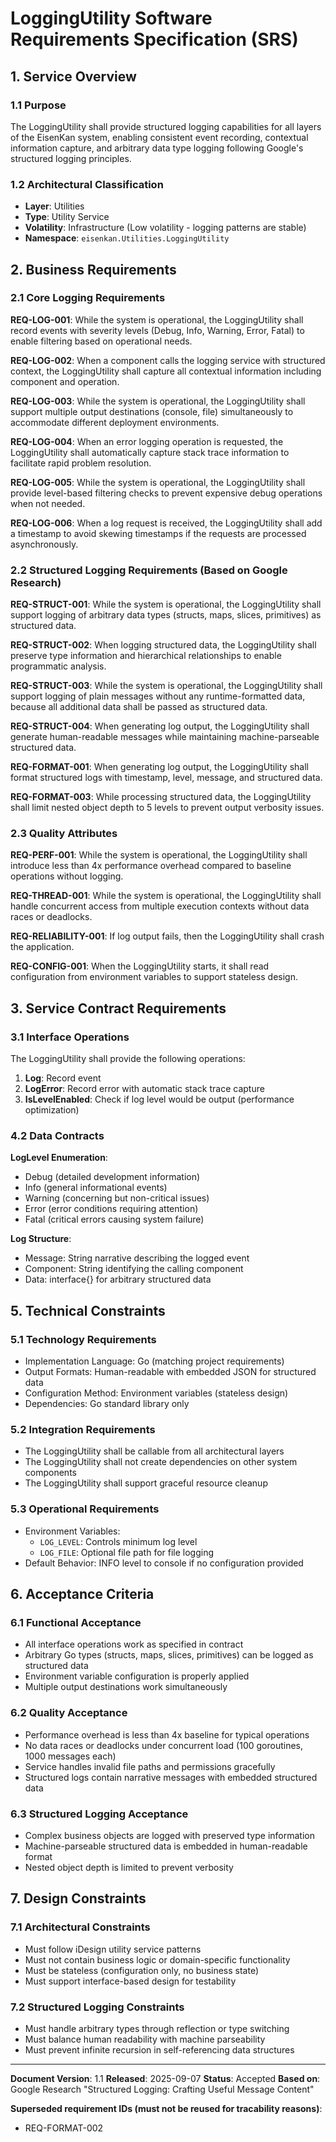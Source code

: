 # LoggingUtility Software Requirements Specification (SRS)

## 1. Service Overview

### 1.1 Purpose
The LoggingUtility shall provide structured logging capabilities for all layers of the EisenKan system, enabling consistent event recording, contextual information capture, and arbitrary data type logging following Google's structured logging principles.

### 1.2 Architectural Classification
- **Layer**: Utilities
- **Type**: Utility Service
- **Volatility**: Infrastructure (Low volatility - logging patterns are stable)
- **Namespace**: `eisenkan.Utilities.LoggingUtility`

## 2. Business Requirements

### 2.1 Core Logging Requirements

**REQ-LOG-001**: While the system is operational, the LoggingUtility shall record events with severity levels (Debug, Info, Warning, Error, Fatal) to enable filtering based on operational needs.

**REQ-LOG-002**: When a component calls the logging service with structured context, the LoggingUtility shall capture all contextual information including component and operation.

**REQ-LOG-003**: While the system is operational, the LoggingUtility shall support multiple output destinations (console, file) simultaneously to accommodate different deployment environments.

**REQ-LOG-004**: When an error logging operation is requested, the LoggingUtility shall automatically capture stack trace information to facilitate rapid problem resolution.

**REQ-LOG-005**: While the system is operational, the LoggingUtility shall provide level-based filtering checks to prevent expensive debug operations when not needed.

**REQ-LOG-006**: When a log request is received, the LoggingUtility shall add a timestamp to avoid skewing timestamps if the requests are processed asynchronously.

### 2.2 Structured Logging Requirements (Based on Google Research)

**REQ-STRUCT-001**: While the system is operational, the LoggingUtility shall support logging of arbitrary data types (structs, maps, slices, primitives) as structured data.

**REQ-STRUCT-002**: When logging structured data, the LoggingUtility shall preserve type information and hierarchical relationships to enable programmatic analysis.

**REQ-STRUCT-003**: While the system is operational, the LoggingUtility shall support logging of plain messages without any runtime-formatted data, because all additional data shall be passed as structured data.

**REQ-STRUCT-004**: When generating log output, the LoggingUtility shall generate human-readable messages while maintaining machine-parseable structured data.

**REQ-FORMAT-001**: When generating log output, the LoggingUtility shall format structured logs with timestamp, level, message, and structured data.

**REQ-FORMAT-003**: While processing structured data, the LoggingUtility shall limit nested object depth to 5 levels to prevent output verbosity issues.

### 2.3 Quality Attributes

**REQ-PERF-001**: While the system is operational, the LoggingUtility shall introduce less than 4x performance overhead compared to baseline operations without logging.

**REQ-THREAD-001**: While the system is operational, the LoggingUtility shall handle concurrent access from multiple execution contexts without data races or deadlocks.

**REQ-RELIABILITY-001**: If log output fails, then the LoggingUtility shall crash the application.

**REQ-CONFIG-001**: When the LoggingUtility starts, it shall read configuration from environment variables to support stateless design.

## 3. Service Contract Requirements

### 3.1 Interface Operations
The LoggingUtility shall provide the following operations:

1. **Log**: Record event
2. **LogError**: Record error with automatic stack trace capture
3. **IsLevelEnabled**: Check if log level would be output (performance optimization)

### 4.2 Data Contracts

**LogLevel Enumeration**:
- Debug (detailed development information)
- Info (general informational events)  
- Warning (concerning but non-critical issues)
- Error (error conditions requiring attention)
- Fatal (critical errors causing system failure)

**Log Structure**:
- Message: String narrative describing the logged event
- Component: String identifying the calling component
- Data: interface{} for arbitrary structured data

## 5. Technical Constraints

### 5.1 Technology Requirements
- Implementation Language: Go (matching project requirements)
- Output Formats: Human-readable with embedded JSON for structured data
- Configuration Method: Environment variables (stateless design)
- Dependencies: Go standard library only

### 5.2 Integration Requirements
- The LoggingUtility shall be callable from all architectural layers
- The LoggingUtility shall not create dependencies on other system components
- The LoggingUtility shall support graceful resource cleanup

### 5.3 Operational Requirements
- Environment Variables:
  - `LOG_LEVEL`: Controls minimum log level
  - `LOG_FILE`: Optional file path for file logging
- Default Behavior: INFO level to console if no configuration provided

## 6. Acceptance Criteria

### 6.1 Functional Acceptance
- All interface operations work as specified in contract
- Arbitrary Go types (structs, maps, slices, primitives) can be logged as structured data
- Environment variable configuration is properly applied
- Multiple output destinations work simultaneously

### 6.2 Quality Acceptance  
- Performance overhead is less than 4x baseline for typical operations
- No data races or deadlocks under concurrent load (100 goroutines, 1000 messages each)
- Service handles invalid file paths and permissions gracefully
- Structured logs contain narrative messages with embedded structured data

### 6.3 Structured Logging Acceptance
- Complex business objects are logged with preserved type information
- Machine-parseable structured data is embedded in human-readable format
- Nested object depth is limited to prevent verbosity

## 7. Design Constraints

### 7.1 Architectural Constraints
- Must follow iDesign utility service patterns
- Must not contain business logic or domain-specific functionality
- Must be stateless (configuration only, no business state)
- Must support interface-based design for testability

### 7.2 Structured Logging Constraints
- Must handle arbitrary types through reflection or type switching
- Must balance human readability with machine parseability
- Must prevent infinite recursion in self-referencing data structures

---

**Document Version**: 1.1
**Released**: 2025-09-07
**Status**: Accepted
**Based on**: Google Research "Structured Logging: Crafting Useful Message Content"

**Superseded requirement IDs (must not be reused for tracability reasons)**:
- REQ-FORMAT-002